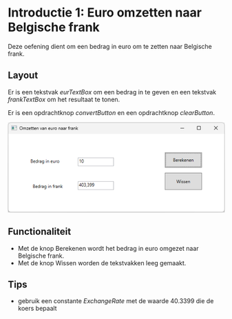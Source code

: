 # Introductie 1: Euro omzetten naar Belgische frank
Deze oefening dient om een bedrag in euro om te zetten naar Belgische
frank.

## Layout

Er is een tekstvak *eurTextBox* om een bedrag in te geven en een tekstvak
*frankTextBox* om het resultaat te tonen.

Er is een opdrachtknop *convertButton* en een opdrachtknop *clearButton*.

![screenshot](./media/image1.png)

## Functionaliteit
- Met de knop Berekenen wordt het bedrag in euro omgezet naar Belgische frank.
- Met de knop Wissen worden de tekstvakken leeg gemaakt.

## Tips
- gebruik een constante *ExchangeRate* met de waarde 40.3399 die de koers bepaalt
